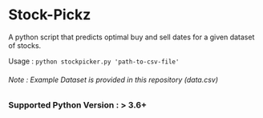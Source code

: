# Stock-Pickz
A python script that predicts optimal buy and sell dates for a given dataset of stocks.

Usage : ```python stockpicker.py 'path-to-csv-file'```

###### Note : Example Dataset is provided in this repository (data.csv)

### Supported Python Version : > 3.6+
